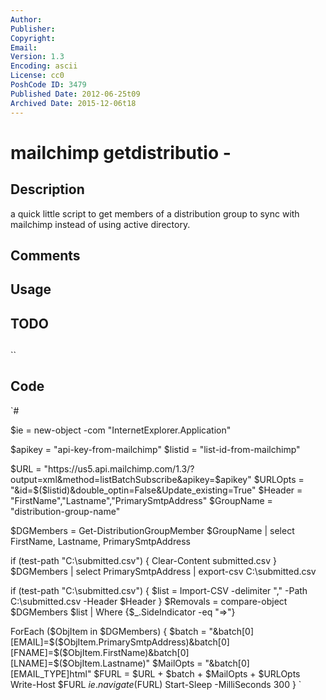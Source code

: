 ```yaml
---
Author: 
Publisher: 
Copyright: 
Email: 
Version: 1.3
Encoding: ascii
License: cc0
PoshCode ID: 3479
Published Date: 2012-06-25t09
Archived Date: 2015-12-06t18
---
```


# mailchimp getdistributio - 

## Description

a quick little script to get members of a distribution group to sync with mailchimp instead of using active directory.

## Comments



## Usage



## TODO



## 

``

## Code

`#
 
 $ie = new-object -com "InternetExplorer.Application"
 
 $apikey = "api-key-from-mailchimp"
 $listid = "list-id-from-mailchimp"
 
 $URL = "https://us5.api.mailchimp.com/1.3/?output=xml&method=listBatchSubscribe&apikey=$apikey"
 $URLOpts = "&id=$($listid)&double_optin=False&Update_existing=True"
 $Header = "FirstName","Lastname","PrimarySmtpAddress"
 $GroupName = "distribution-group-name"
 
 $DGMembers = Get-DistributionGroupMember $GroupName | select FirstName, Lastname, PrimarySmtpAddress
 
 if (test-path "C:\submitted.csv") {
 	Clear-Content submitted.csv
 }
 $DGMembers | select PrimarySmtpAddress | export-csv C:\submitted.csv
 
 if (test-path "C:\submitted.csv") {
 	$list = Import-CSV -delimiter "," -Path C:\submitted.csv -Header $Header
 }
 $Removals = compare-object $DGMembers $list | Where {$_.SideIndicator -eq "=>"}
 
 ForEach ($ObjItem in $DGMembers)
 {
 	$batch = "&batch[0][EMAIL]=$($ObjItem.PrimarySmtpAddress)&batch[0][FNAME]=$($ObjItem.FirstName)&batch[0][LNAME]=$($ObjItem.Lastname)"
 	$MailOpts = "&batch[0][EMAIL_TYPE]html"
 	$FURL = $URL + $batch + $MailOpts + $URLOpts
 	Write-Host $FURL
 	$ie.navigate($FURL)
 	Start-Sleep -MilliSeconds 300
 }
`

